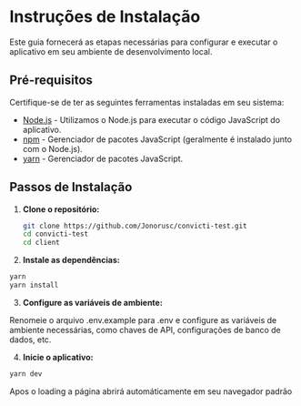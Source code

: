 # Instruções de Instalação 

Este guia fornecerá as etapas necessárias para configurar e executar o aplicativo em seu ambiente de desenvolvimento local.

## Pré-requisitos

Certifique-se de ter as seguintes ferramentas instaladas em seu sistema:

- [Node.js](https://nodejs.org) - Utilizamos o Node.js para executar o código JavaScript do aplicativo.
- [npm](https://www.npmjs.com/) - Gerenciador de pacotes JavaScript (geralmente é instalado junto com o Node.js).
- [yarn]([https://www.npmjs.com/](https://classic.yarnpkg.com/lang/en/docs/install/#windows-stable)) - Gerenciador de pacotes JavaScript.

## Passos de Instalação

1. **Clone o repositório:**

   ```sh
   git clone https://github.com/Jonorusc/convicti-test.git
   cd convicti-test
   cd client
   ```
2. **Instale as dependências:**

  ```sh 
  yarn 
  yarn install
  ```

3. **Configure as variáveis de ambiente:**

Renomeie o arquivo .env.example para .env e configure as variáveis de ambiente necessárias, como chaves de API, configurações de banco de dados, etc.

4. **Inicie o aplicativo:**

  ```sh 
  yarn dev
  ```
Apos o loading a página abrirá automáticamente em seu navegador padrão
